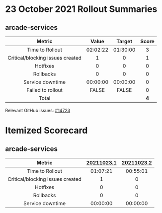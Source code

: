 # 23 October 2021 Rollout Summaries

## arcade-services

|              Metric              |   Value  |  Target  |   Score   |
|:--------------------------------:|:--------:|:--------:|:---------:|
| Time to Rollout                  | 02:02:22 | 01:30:00 |     3     |
| Critical/blocking issues created |     1    |    0     |     1     |
| Hotfixes                         |     0    |    0     |     0     |
| Rollbacks                        |     0    |    0     |     0     |
| Service downtime                 | 00:00:00 | 00:00:00 |     0     |
| Failed to rollout                |   FALSE  |   FALSE  |     0     |
| Total                            |          |          |   **4**   |

Relevant GitHub issues: [#14723](https://github.com/dotnet/core-eng/issues/14723)
# Itemized Scorecard

## arcade-services

| Metric | [20211023.1](https://dev.azure.com/dnceng/7ea9116e-9fac-403d-b258-b31fcf1bb293/_build/results?buildId=1437823) | [20211023.2](https://dev.azure.com/dnceng/7ea9116e-9fac-403d-b258-b31fcf1bb293/_build/results?buildId=1437897) |
|:-----:|:-----:|:-----:|
| Time to Rollout | 01:07:21 | 00:55:01 |
| Critical/blocking issues created | 1 | 0 |
| Hotfixes | 0 | 0 |
| Rollbacks | 0 | 0 |
| Service downtime | 00:00:00 | 00:00:00 |

